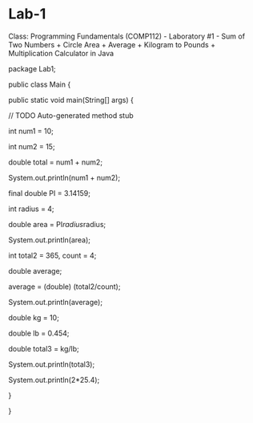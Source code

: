 # Lab-1
Class: Programming Fundamentals (COMP112) - Laboratory #1 - Sum of Two Numbers + Circle Area + Average + Kilogram to Pounds + Multiplication Calculator in Java

package Lab1;

public class Main {

public static void main(String[] args) {

// TODO Auto-generated method stub
		
  int num1 = 10;
  
  int num2 = 15;
		
  double total = num1 + num2;
		
  System.out.println(num1 + num2);
		
  final double PI = 3.14159;

  int radius = 4;
  
  double area = PI*radius*radius;
  
  System.out.println(area);
		
  int total2 = 365, count = 4;
  
  double average;

  average = (double) (total2/count);
  
  System.out.println(average);
  
  double kg = 10;
  
  double lb = 0.454;
  
  double total3 = kg/lb;
  
  System.out.println(total3);

  System.out.println(2*25.4);
	
}

}
